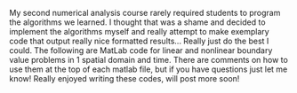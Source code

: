 My second numerical analysis course rarely required students to program the algorithms we learned.
I thought that was a shame and decided to implement the algorithms myself and really attempt to make 
exemplary code that output really nice formatted results... Really just do the best I could. 
The following are MatLab code for linear and nonlinear boundary value problems in 1 spatial domain and time.
There are comments on how to use them at the top of each matlab file, but if you have questions just let me know!
Really enjoyed writing these codes, will post more soon! 
